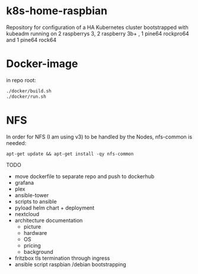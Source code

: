 # k8s-home-raspbian
Repository for configuration of a HA Kubernetes cluster bootstrapped with kubeadm running on 2 raspberrys 3, 2 raspberry 3b+ , 1 pine64 rockpro64 and 1 pine64 rock64

# Docker-image
in repo root:
```bash
./docker/build.sh 
./docker/run.sh
```

# NFS
In order for NFS (I am using v3) to be handled by the Nodes, nfs-common is needed:

`apt-get update && apt-get install -qy nfs-common`

TODO 
* move dockerfile to separate repo and push to dockerhub
* grafana
* plex
* ansible-tower
* scripts to ansible
* pyload helm chart + deployment
* nextcloud
* architecture documentation
  * picture
  * hardware
  * OS
  * pricing
  * background
* fritzbox tls termination through ingress
* ansible script raspbian /debian bootstrapping
